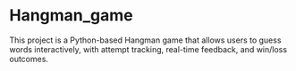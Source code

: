 # Hangman_game
This project is a Python-based Hangman game that allows users to guess words interactively, with attempt tracking, real-time feedback, and win/loss outcomes.
